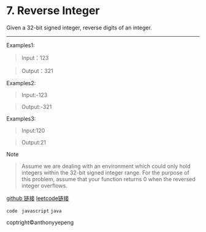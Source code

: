 # 7. Reverse Integer
Given a 32-bit signed integer, reverse digits of an integer.


***
Examples1:

>Input：123

>Output：321

Examples2:
>Input:-123

>Output:-321

Examples3:
>Input:120

>Output:21

Note
>Assume we are dealing with an environment which could only hold integers within the 32-bit signed integer range. For the purpose of this problem, assume that your function returns 0 when the reversed integer overflows.

<a href="https://github.com/anthonyyepeng/leetcode/twoSum">github 链接</a>
<a href = "https://leetcode.com/problems/longest-substring-without-repeating-characters/#/description"> leetcode链接</a>

`code `
`javascript`
`java`

coptright&copy;anthonyyepeng
